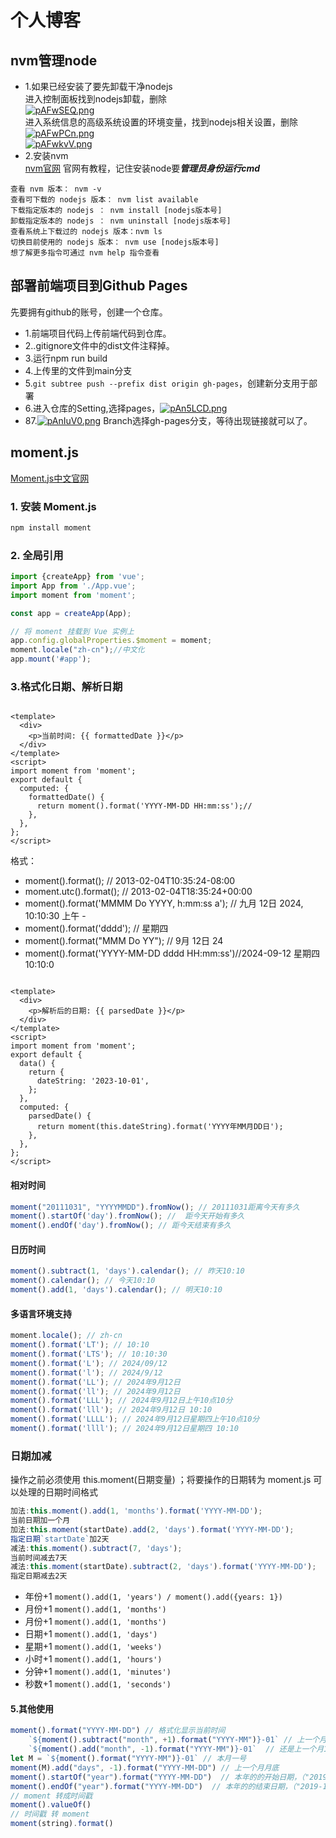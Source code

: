 # 个人博客

## nvm管理node

- 1.如果已经安装了要先卸载干净nodejs  
  进入控制面板找到nodejs卸载，删除  
  [![pAFwSEQ.png](https://s21.ax1x.com/2024/08/24/pAFwSEQ.png)](https://imgse.com/i/pAFwSEQ)   
  进入系统信息的高级系统设置的环境变量，找到nodejs相关设置，删除  
  [![pAFwPCn.png](https://s21.ax1x.com/2024/08/24/pAFwPCn.png)](https://imgse.com/i/pAFwPCn)  
  [![pAFwkvV.png](https://s21.ax1x.com/2024/08/24/pAFwkvV.png)](https://imgse.com/i/pAFwkvV)
- 2.安装nvm  
  [nvm官网](https://nvm.uihtm.com/) 官网有教程，记住安装node要***管理员身份运行cmd***

```
查看 nvm 版本： nvm -v
查看可下载的 nodejs 版本： nvm list available 
下载指定版本的 nodejs ： nvm install [nodejs版本号]
卸载指定版本的 nodejs ： nvm uninstall [nodejs版本号]
查看系统上下载过的 nodejs 版本：nvm ls
切换目前使用的 nodejs 版本： nvm use [nodejs版本号]
想了解更多指令可通过 nvm help 指令查看
```

## 部署前端项目到Github Pages

先要拥有github的账号，创建一个仓库。
- 1.前端项目代码上传前端代码到仓库。
- 2..gitignore文件中的dist文件注释掉。
- 3.运行npm run build
- 4.上传里的文件到main分支
- 5.`git subtree push --prefix dist origin gh-pages`，创建新分支用于部署
- 6.进入仓库的Setting,选择pages，[![pAn5LCD.png](https://s21.ax1x.com/2024/09/13/pAn5LCD.png)](https://imgse.com/i/pAn5LCD)
- 87.[![pAnIuV0.png](https://s21.ax1x.com/2024/09/13/pAnIuV0.png)](https://imgse.com/i/pAnIuV0)
  Branch选择gh-pages分支，等待出现链接就可以了。
## moment.js

[Moment.js中文官网](https://momentjs.cn/)

### 1. 安装 Moment.js

```bash
npm install moment
```

### 2. 全局引用

```js
import {createApp} from 'vue';
import App from './App.vue';
import moment from 'moment';

const app = createApp(App);

// 将 moment 挂载到 Vue 实例上
app.config.globalProperties.$moment = moment;
moment.locale("zh-cn");//中文化
app.mount('#app');
```

### 3.格式化日期、解析日期

```vue

<template>
  <div>
    <p>当前时间: {{ formattedDate }}</p>
  </div>
</template>
<script>
import moment from 'moment';
export default {
  computed: {
    formattedDate() {
      return moment().format('YYYY-MM-DD HH:mm:ss');//
    },
  },
};
</script>
```
格式：
- moment().format(); // 2013-02-04T10:35:24-08:00
- moment.utc().format(); // 2013-02-04T18:35:24+00:00
- moment().format('MMMM Do YYYY, h:mm:ss a'); // 九月 12日 2024, 10:10:30 上午 -
- moment().format('dddd'); // 星期四
- moment().format("MMM Do YY"); // 9月 12日 24
- moment().format('YYYY-MM-DD dddd HH:mm:ss')//2024-09-12 星期四 10:10:0
```vue

<template>
  <div>
    <p>解析后的日期: {{ parsedDate }}</p>
  </div>
</template>
<script>
import moment from 'moment';
export default {
  data() {
    return {
      dateString: '2023-10-01',
    };
  },
  computed: {
    parsedDate() {
      return moment(this.dateString).format('YYYY年MM月DD日');
    },
  },
};
</script>
```
#### 相对时间
```js
moment("20111031", "YYYYMMDD").fromNow(); // 20111031距离今天有多久
moment().startOf('day').fromNow(); //  距今天开始有多久
moment().endOf('day').fromNow(); // 距今天结束有多久
```
#### 日历时间

```js
moment().subtract(1, 'days').calendar(); // 昨天10:10 
moment().calendar(); // 今天10:10 
moment().add(1, 'days').calendar(); // 明天10:10
```

#### 多语言环境支持

```js
moment.locale(); // zh-cn 
moment().format('LT'); // 10:10 
moment().format('LTS'); // 10:10:30 
moment().format('L'); // 2024/09/12 
moment().format('l'); // 2024/9/12 
moment().format('LL'); // 2024年9月12日 
moment().format('ll'); // 2024年9月12日 
moment().format('LLL'); // 2024年9月12日上午10点10分 
moment().format('lll'); // 2024年9月12日 10:10 
moment().format('LLLL'); // 2024年9月12日星期四上午10点10分 
moment().format('llll'); // 2024年9月12日星期四 10:10
```

### 日期加减

操作之前必须使用 this.moment(日期变量) ；将要操作的日期转为 moment.js 可以处理的日期时间格式

```javascript
加法:this.moment().add(1, 'months').format('YYYY-MM-DD');
当前日期加一个月
加法:this.moment(startDate).add(2, 'days').format('YYYY-MM-DD');
指定日期`startDate`加2天
减法:this.moment().subtract(7, 'days');
当前时间减去7天
减法:this.moment(startDate).subtract(2, 'days').format('YYYY-MM-DD');
指定日期减去2天
```
- 年份+1 `moment().add(1, 'years') / moment().add({years: 1})`
- 月份+1 `moment().add(1, 'months')`
- 月份+1 `moment().add(1, 'months')`
- 日期+1 `moment().add(1, 'days')`
- 星期+1 `moment().add(1, 'weeks')`
- 小时+1 `moment().add(1, 'hours')`
- 分钟+1 `moment().add(1, 'minutes')`
- 秒数+1 `moment().add(1, 'seconds')`

#### 5.其他使用

```js
moment().format("YYYY-MM-DD") // 格式化显示当前时间
    `${moment().subtract("month", +1).format("YYYY-MM")}-01` // 上一个月的1号
    `${moment().add("month", -1).format("YYYY-MM")}-01`  // 还是上一个月1号 
let M = `${moment().format("YYYY-MM")}-01` // 本月一号
moment(M).add("days", -1).format("YYYY-MM-DD") // 上一个月月底 
moment().startOf("year").format("YYYY-MM-DD")  // 本年的的开始日期，（"2019-01-01"）
moment().endOf("year").format("YYYY-MM-DD")  // 本年的的结束日期，（"2019-12-31"）
// moment 转成时间戳
moment().valueOf()
// 时间戳 转 moment
moment(string).format()
```